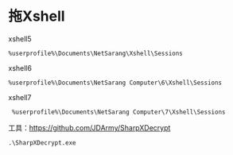 # 拖Xshell

xshell5

```
%userprofile%\Documents\NetSarang\Xshell\Sessions 
```

xshell6

```
%userprofile%\Documents\NetSarang Computer\6\Xshell\Sessions 
```

xshell7

```
 %userprofile%\Documents\NetSarang Computer\7\Xshell\Sessions
```

工具：https://github.com/JDArmy/SharpXDecrypt

```
.\SharpXDecrypt.exe
```
